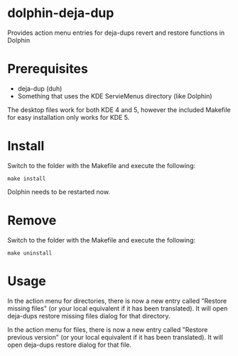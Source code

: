 # dolphin-deja-dup
Provides action menu entries for deja-dups revert and restore functions in
Dolphin

# Prerequisites
* deja-dup (duh)
* Something that uses the KDE ServieMenus directory (like Dolphin)

The desktop files work for both KDE 4 and 5, however the included
Makefile for easy installation only works for KDE 5.

# Install

Switch to the folder with the Makefile and execute the following:

```
make install
```

Dolphin needs to be restarted now.

# Remove

Switch to the folder with the Makefile and execute the following:

```
make uninstall
```

# Usage
In the action menu for directories, there is now a new entry called "Restore
missing files" (or your local equivalent if it has been translated).
It will open deja-dups restore missing files dialog for that directory.

In the action menu for files, there is now a new entry called "Restore previous
 version" (or your local equivalent if it has been translated).
It will open deja-dups restore dialog for that file.
